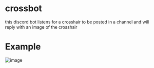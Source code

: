 # crossbot
this discord bot listens for a crosshair to be posted in a channel and will reply with an image of the crosshair  

# Example  
![image](https://user-images.githubusercontent.com/101136391/228286341-c7c42115-3c6b-4524-9dfd-b2dfa7e23363.png)
